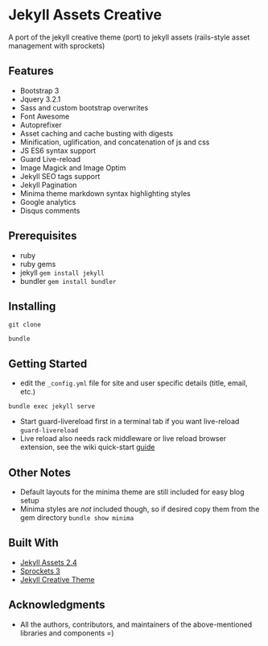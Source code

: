 # Jekyll Assets Creative

A port of the jekyll creative theme (port) to jekyll assets (rails-style asset management with sprockets) 

## Features

- Bootstrap 3
- Jquery 3.2.1
- Sass and custom bootstrap overwrites
- Font Awesome
- Autoprefixer
- Asset caching and cache busting with digests
- Minification, uglification, and concatenation of js and css
- JS ES6 syntax support
- Guard Live-reload
- Image Magick and Image Optim
- Jekyll SEO tags support
- Jekyll Pagination
- Minima theme markdown syntax highlighting styles
- Google analytics
- Disqus comments 

## Prerequisites

- ruby
- ruby gems
- jekyll `gem install jekyll`
- bundler `gem install bundler`

## Installing

```
git clone
```
```
bundle
```

## Getting Started

- edit the `_config.yml` file for site and user specific details (title, email, etc.)

```
bundle exec jekyll serve
```
- Start guard-livereload first in a terminal tab if you want live-reload `guard-livereload`
- Live reload also needs rack middleware or live reload browser extension, see the wiki quick-start [guide](https://github.com/guard/guard-livereload/wiki/Usage)

## Other Notes

- Default layouts for the minima theme are still included for easy blog setup
- Minima styles are *not* included though, so if desired copy them from the gem directory `bundle show minima`

## Built With

* [Jekyll Assets 2.4](https://github.com/jekyll/jekyll-assets/tree/2.4-legacy)
* [Sprockets 3](https://github.com/rails/sprockets)
* [Jekyll Creative Theme](https://github.com/volny/creative-theme-jekyll)

## Acknowledgments

* All the authors, contributors, and maintainers of the above-mentioned libraries and components =)
